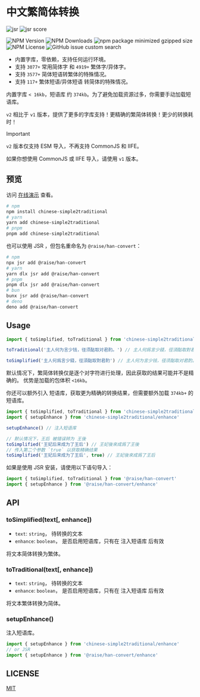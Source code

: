 # 中文繁简体转换

![jsr](https://jsr.io/badges/@raise/han-convert)
![jsr score](https://jsr.io/badges/@raise/han-convert/score)

![NPM Version](https://img.shields.io/npm/v/chinese-simple2traditional)
![NPM Downloads](https://img.shields.io/npm/dy/chinese-simple2traditional)
![npm package minimized gzipped size](https://img.shields.io/bundlejs/size/chinese-simple2traditional?label=gzip)
![NPM License](https://img.shields.io/npm/l/chinese-simple2traditional)
![GitHub issue custom search](https://img.shields.io/github/issues-search?query=repo%3Apengzhanbo%2Fchinese-simple2traditional%20is%3Aissue%20is%3Aopen%20&logo=github&label=issue%20open)

- 内置字库，零依赖，支持任何运行环境。
- 支持 `3077+` 常用简体字 和 `4919+` 繁体字/异体字。
- 支持 `3577+` 简体短语转繁体的特殊情况。
- 支持 `117+` 繁体短语/异体短语 转简体的特殊情况。

内置字库 `< 16kb`，短语库 约 `374kb`。为了避免加载资源过多，你需要手动加载短语库。

`v2` 相比于 `v1` 版本，提供了更多的字库支持！更精确的繁简体转换！更少的转换耗时！

> [!IMPORTANT]
> `v2` 版本仅支持 ESM 导入，不再支持 CommonJS 和 IIFE。
>
> 如果你想使用 CommonJS 或 IIFE 导入，请使用 `v1` 版本。

## 预览

访问 [在线演示](https://han-convert.netlify.app/) 查看。

``` sh
# npm
npm install chinese-simple2traditional
# yarn
yarn add chinese-simple2traditional
# pnpm
pnpm add chinese-simple2traditional
```

也可以使用 JSR ，但包名重命名为 `@raise/han-convert`：

```sh
# npm
npx jsr add @raise/han-convert
# yarn
yarn dlx jsr add @raise/han-convert
# pnpm
pnpm dlx jsr add @raise/han-convert
# bun
bunx jsr add @raise/han-convert
# deno
deno add @raise/han-convert
```

## Usage

``` js
import { toSimplified, toTraditional } from 'chinese-simple2traditional'

toTraditional('主人何为言少钱，径须酤取对君酌。') // 主人何爲言少錢，徑須酤取對君酌

toSimplified('主人何爲言少錢，徑須酤取對君酌') // 主人何为言少钱，径须酤取对君酌。
```

默认情况下，繁简体转换仅是逐个对字符进行处理，因此获取的结果可能并不是精确的。
优势是加载的包体积 `<16kb`。

你还可以额外引入 短语库，获取更为精确的转换结果，但需要额外加载 `374kb+` 的短语库。

```js
import { toSimplified, toTraditional } from 'chinese-simple2traditional'
import { setupEnhance } from 'chinese-simple2traditional/enhance'

setupEnhance() // 注入短语库

// 默认情况下，王后 被错误转为 王後
toSimplified('王妃后来成为了王后') // 王妃後來成爲了王後
// 传入第二个参数 `true` 以获取精确结果
toSimplified('王妃后来成为了王后', true) // 王妃後來成爲了王后
```

如果是使用 JSR 安装，请使用以下语句导入：

```js
import { toSimplified, toTraditional } from '@raise/han-convert'
import { setupEnhance } from '@raise/han-convert/enhance'
```

## API

### toSimplified(text[, enhance])

- `text`: `string`， 待转换的文本
- `enhance`: `boolean`， 是否启用短语库，只有在 注入短语库 后有效

将文本简体转换为繁体。

### toTraditional(text[, enhance])

- `text`: `string`， 待转换的文本
- `enhance`: `boolean`， 是否启用短语库，只有在 注入短语库 后有效

将文本繁体转换为简体。

### setupEnhance()

注入短语库。

```js
import { setupEnhance } from 'chinese-simple2traditional/enhance'
// or JSR
import { setupEnhance } from '@raise/han-convert/enhance'
```

## LICENSE

[MIT](./LICENSE)
